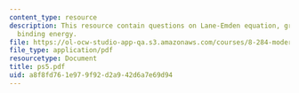 ```yaml
---
content_type: resource
description: This resource contain questions on Lane-Emden equation, gravitational
  binding energy.
file: https://ol-ocw-studio-app-qa.s3.amazonaws.com/courses/8-284-modern-astrophysics-spring-2006/a8f8fd761e979f92d2a942d6a7e69d94_ps5.pdf
file_type: application/pdf
resourcetype: Document
title: ps5.pdf
uid: a8f8fd76-1e97-9f92-d2a9-42d6a7e69d94
---
```

